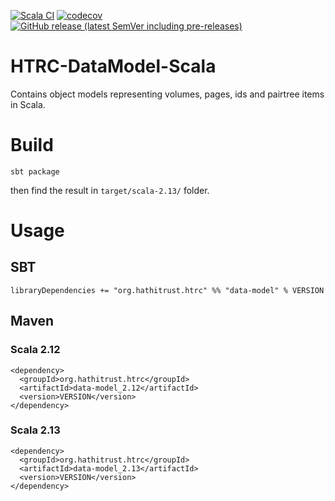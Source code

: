 [![Scala CI](https://github.com/htrc/HTRC-DataModel-Scala/actions/workflows/ci.yml/badge.svg)](https://github.com/htrc/HTRC-DataModel-Scala/actions/workflows/ci.yml)
[![codecov](https://codecov.io/github/htrc/HTRC-DataModel-Scala/branch/develop/graph/badge.svg?token=8V4H7VMNYP)](https://codecov.io/github/htrc/HTRC-DataModel-Scala)
[![GitHub release (latest SemVer including pre-releases)](https://img.shields.io/github/v/release/htrc/HTRC-DataModel-Scala?include_prereleases&sort=semver)](https://github.com/htrc/HTRC-DataModel-Scala/releases/latest)

# HTRC-DataModel-Scala
Contains object models representing volumes, pages, ids and pairtree items in Scala.

# Build
`sbt package`

then find the result in `target/scala-2.13/` folder.

# Usage
## SBT
`libraryDependencies += "org.hathitrust.htrc" %% "data-model" % VERSION`

## Maven

### Scala 2.12
```
<dependency>
  <groupId>org.hathitrust.htrc</groupId>
  <artifactId>data-model_2.12</artifactId>
  <version>VERSION</version>
</dependency>
```

### Scala 2.13
```
<dependency>
  <groupId>org.hathitrust.htrc</groupId>
  <artifactId>data-model_2.13</artifactId>
  <version>VERSION</version>
</dependency>
```

